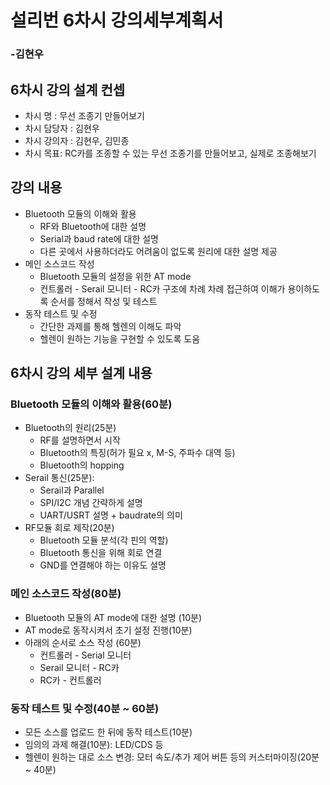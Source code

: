 # 설리번 6차시 강의세부계획서
### -김현우




## 6차시 강의 설계 컨셉
- 차시 명 : 무선 조종기 만들어보기
- 차시 담당자 : 김현우
- 차시 강의자 : 김현우, 김민종
- 차시 목표: RC카를 조종할 수 있는 무선 조종기를 만들어보고, 실제로 조종해보기

## 강의 내용
- Bluetooth 모듈의 이해와 활용
	- RF와 Bluetooth에 대한 설명
	- Serial과 baud rate에 대한 설명
	- 다른 곳에서 사용하더라도 어려움이 없도록 원리에 대한 설명 제공
- 메인 소스코드 작성
	- Bluetooth 모듈의 설정을 위한 AT mode
	- 컨트롤러 - Serail 모니터 - RC카 구조에 차례 차례 접근하여 이해가 용이하도록 순서를 정해서 작성 및 테스트
- 동작 테스트 및 수정
	- 간단한 과제를 통해 헬렌의 이해도 파악
	- 헬렌이 원하는 기능을 구현할 수 있도록 도움

## 6차시 강의 세부 설계 내용

### Bluetooth 모듈의 이해와 활용(60분)
- Bluetooth의 원리(25분)
	- RF를 설명하면서 시작
	- Bluetooth의 특징(허가 필요 x, M-S, 주파수 대역 등)
	- Bluetooth의 hopping
- Serail 통신(25분): 
	- Serail과 Parallel
	- SPI/I2C 개념 간략하게 설명
	- UART/USRT 설명 + baudrate의 의미
- RF모듈 회로 제작(20분)
	- Bluetooth 모듈 분석(각 핀의 역할)
	- Bluetooth 통신을 위해 회로 연결
	- GND를 연결해야 하는 이유도 설명

### 메인 소스코드 작성(80분)
- Bluetooth 모듈의 AT mode에 대한 설명 (10분)
- AT mode로 동작시켜서 초기 설정 진행(10분)
- 아래의 순서로 소스 작성 (60분)
	- 컨트롤러 - Serial 모니터
	- Serail 모니터 - RC카
	- RC카 - 컨트롤러

### 동작 테스트 및 수정(40분 ~ 60분)
- 모든 소스를 업로드 한 뒤에 동작 테스트(10분)
- 임의의 과제 해결(10분): LED/CDS 등
- 헬렌이 원하는 대로 소스 변경: 모터 속도/추가 제어 버튼 등의 커스터마이징(20분 ~ 40분)